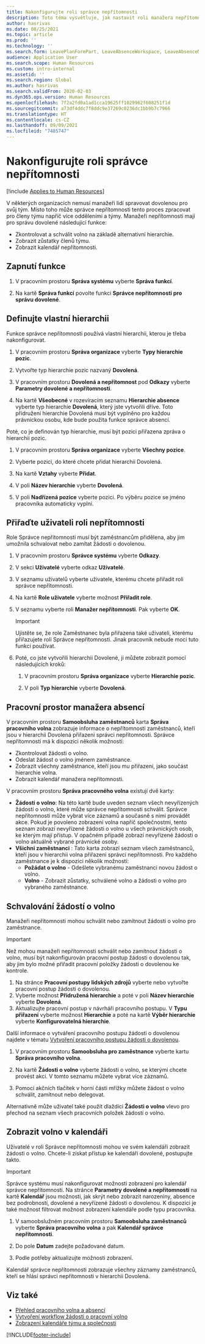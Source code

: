 ```yaml
---
title: Nakonfigurujte roli správce nepřítomnosti
description: Toto téma vysvětluje, jak nastavit roli manažera nepřítomnosti pro správu dovolené zaměstnanců.
author: hasrivas
ms.date: 08/25/2021
ms.topic: article
ms.prod: ''
ms.technology: ''
ms.search.form: LeavePlanFormPart, LeaveAbsenceWorkspace, LeaveAbsenceManager
audience: Application User
ms.search.scope: Human Resources
ms.custom: intro-internal
ms.assetid: ''
ms.search.region: Global
ms.author: hasrivas
ms.search.validFrom: 2020-02-03
ms.dyn365.ops.version: Human Resources
ms.openlocfilehash: 7f2a2fd0a1ad1cca19625ff1029962f608251f1d
ms.sourcegitcommit: a73df4ddc7f8ddc9e37269c0236dc1bb9b7c7966
ms.translationtype: HT
ms.contentlocale: cs-CZ
ms.lasthandoff: 09/09/2021
ms.locfileid: "7485747"
---
```

# <a name="configure-the-absence-manager-role"></a>Nakonfigurujte roli správce nepřítomnosti

[!include [Applies to Human Resources](../includes/applies-to-hr.md)]

V některých organizacích nemusí manažeři lidí spravovat dovolenou pro svůj tým. Místo toho může správce nepřítomnosti tento proces zpracovat pro členy týmu napříč více odděleními a týmy. Manažeři nepřítomnosti mají pro správu dovolené následující funkce:

- Zkontrolovat a schválit volno na základě alternativní hierarchie.
- Zobrazit zůstatky členů týmu.
- Zobrazit kalendář nepřítomnosti.

## <a name="turn-on-the-feature"></a>Zapnutí funkce

1. V pracovním prostoru **Správa systému** vyberte **Správa funkcí**.

2. Na kartě **Správa funkcí** povolte funkci **Správce nepřítomnosti pro správu dovolené**.

## <a name="define-a-custom-hierarchy"></a>Definujte vlastní hierarchii

Funkce správce nepřítomnosti používá vlastní hierarchii, kterou je třeba nakonfigurovat.

1. V pracovním prostoru **Správa organizace** vyberte **Typy hierarchie pozic**.

2. Vytvořte typ hierarchie pozic nazvaný **Dovolená**.

3. V pracovním prostoru **Dovolená a nepřítomnost** pod **Odkazy** vyberte **Parametry dovolené a nepřítomnosti**.

4. Na kartě **Všeobecné** v rozevíracím seznamu **Hierarchie absence** vyberte typ hierarchie **Dovolená**, který jste vytvořili dříve. Toto přidružení hierarchie Dovolená musí být vyplněno pro každou právnickou osobu, kde bude použita funkce správce absencí.

Poté, co je definován typ hierarchie, musí být pozici přiřazena zpráva o hierarchii pozic.

1. V pracovním prostoru **Správa organizace** vyberte **Všechny pozice**.

2. Vyberte pozici, do které chcete přidat hierarchii Dovolená.

3. Na kartě **Vztahy** vyberte **Přidat**.

4. V poli **Název hierarchie** vyberte **Dovolená**.

5. V poli **Nadřízená pozice** vyberte pozici. Po výběru pozice se jméno pracovníka automaticky vyplní.

## <a name="assign-the-absence-manager-role-to-a-user"></a>Přiřaďte uživateli roli nepřítomnosti

Role Správce nepřítomnosti musí být zaměstnancům přidělena, aby jim umožnila schvalovat nebo zamítat žádosti o dovolenou.

1. V pracovním prostoru **Správce systému** vyberte **Odkazy**.

2. V sekci **Uživatelé** vyberte odkaz **Uživatelé**.

3. V seznamu uživatelů vyberte uživatele, kterému chcete přiřadit roli správce nepřítomnosti.

4. Na kartě **Role uživatele** vyberte možnost **Přiřadit role**.

5. V seznamu vyberte roli **Manažer nepřítomnosti**. Pak vyberte **OK**.

    > [!IMPORTANT]
    > Ujistěte se, že role Zaměstnanec byla přiřazena také uživateli, kterému přiřazujete roli Správce nepřítomnosti. Jinak pracovník nebude moci tuto funkci používat.

6. Poté, co jste vytvořili hierarchii Dovolené, ji můžete zobrazit pomocí následujících kroků:

    1. V pracovním prostoru **Správa organizace** vyberte **Hierarchie pozic**.
    
    2. V poli **Typ hierarchie** vyberte **Dovolená**.

## <a name="absence-manager-workspace"></a>Pracovní prostor manažera absencí

V pracovním prostoru **Samoobsluha zaměstnanců** karta **Správa pracovního volna** zobrazuje informace o nepřítomnosti zaměstnanců, kteří jsou v hierarchii Dovolená přiřazeni správci nepřítomnosti. Správce nepřítomnosti má k dispozici několik možností: 
 - Zkontrolovat žádosti o volno.</br>
 - Odeslat žádost o volno jménem zaměstnance.</br>
 - Zobrazit všechny zaměstnance, kteří jsou mu přiřazeni, jako součást hierarchie volna.</br>
 - Zobrazit kalendář manažera nepřítomnosti.</br>

V pracovním prostoru **Správa pracovného volna** existují dvě karty:
 - **Žádosti o volno**: Na této kartě bude uveden seznam všech nevyřízených žádostí o volno, které může správce nepřítomnosti schválit. Správce nepřítomnosti může vybrat více záznamů a současně s nimi provádět akce. Pokud je povoleno zobrazení volna napříč společnostmi, tento seznam zobrazí nevyřízené žádosti o volno u všech právnických osob, ke kterým mají přístup. V opačném případě zobrazí nevyřízené žádosti o volno aktuálně vybrané právnické osoby. </br>
 - **Všichni zaměstnanci** : Tato karta zobrazí seznam všech zaměstnanců, kteří jsou v hierarchii volna přiřazeni správci nepřítomnosti. Pro každého zaměstnance je k dispozici několik možností:
    - **Požádat o volno** - Odešlete vybranému zaměstnanci novou žádost o volno.</br>
    - **Volno** - Zobrazit zůstatky, schválené volno a žádosti o volno pro vybraného zaměstnance.</br>

## <a name="approve-time-off-requests"></a>Schvalování žádostí o volno

Manažeři nepřítomnosti mohou schválit nebo zamítnout žádosti o volno pro zaměstnance. 

> [!IMPORTANT]
> Než mohou manažeři nepřítomnosti schválit nebo zamítnout žádosti o volno, musí být nakonfigurován pracovní postup žádosti o dovolenou tak, aby jim bylo možné přiřadit pracovní položky žádosti o dovolenou ke kontrole.
>
> 1. Na stránce **Pracovní postupy lidských zdrojů** vyberte nebo vytvořte pracovní postup žádosti o dovolenou.
> 2. Vyberte možnost **Přidružená hierarchie** a poté v poli **Název hierarchie** vyberte **Dovolená**.
> 3. Aktualizujte pracovní postup v návrháři pracovního postupu. V **Typu přiřazení** vyberte možnost **Hierarchie** a poté na kartě **Výběr hierarchie** vyberte **Konfigurovatelná hierarchie**.
>
> Další informace o vytváření pracovního postupu žádosti o dovolenou najdete v tématu [Vytvoření pracovního postupu žádosti o dovolenou](hr-leave-and-absence-workflow.md).

1. V pracovním prostoru **Samoobsluha pro zaměstnance** vyberte kartu **Správa pracovního volna**.

2. Na kartě **Žádosti o volno** vyberte žádosti o volno, se kterými chcete provést akci. V tomto seznamu můžete vybrat více záznamů.

3. Pomocí akčních tlačítek v horní části mřížky můžete žádost o volno schválit, zamítnout nebo delegovat. 

Alternativně může uživatel také použít dlaždici **Žádosti o volno** vlevo pro přechod na seznam všech pracovních položek žádostí o volno. 

## <a name="view-time-off-in-the-calendar"></a>Zobrazit volno v kalendáři

Uživatelé v roli Správce nepřítomnosti mohou ve svém kalendáři zobrazit žádosti o volno. Chcete-li získat přístup ke kalendáři dovolené, postupujte takto.

> [!IMPORTANT]
> Správce systému musí nakonfigurovat možnosti zobrazení pro kalendář správce nepřítomnosti. Na stránce **Parametry dovolené a nepřítomnosti** na kartě **Kalendář** jsou možnosti, jak skrýt nebo zobrazit narozeniny, absence bez podrobností, dovolené a nevyřízené žádosti o dovolenou. K dispozici je také možnost filtrovat možnost zobrazení kalendáře podle typu pracovníka.

1. V samoobslužném pracovním prostoru **Samoobsluha zaměstnanců** vyberte **Správa pracovního volna** a pak **Kalendář správce nepřítomnosti**.

2. Do pole **Datum** zadejte požadované datum.

3. Podle potřeby aktualizujte možnosti zobrazení.

Kalendář správce nepřítomnosti zobrazuje všechny záznamy zaměstnanců, kteří se hlásí správci nepřítomnosti v hierarchii Dovolená.

## <a name="see-also"></a>Viz také

- [Přehled pracovního volna a absencí](hr-leave-and-absence-overview.md)
- [Vytvoření workflow žádosti o pracovní volno](hr-leave-and-absence-workflow.md)
- [Zobrazení kalendáře týmu a společnosti](hr-employee-self-service-calendar.md)

[!INCLUDE[footer-include](../includes/footer-banner.md)]
